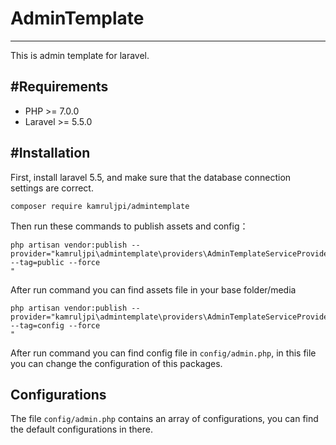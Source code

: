 # AdminTemplate
------------
This is admin template for laravel.


#Requirements
------------
 - PHP >= 7.0.0
 - Laravel >= 5.5.0


#Installation
------------

First, install laravel 5.5, and make sure that the database connection settings are correct.

```
composer require kamruljpi/admintemplate
```

Then run these commands to publish assets and config：


```
php artisan vendor:publish --provider="kamruljpi\admintemplate\providers\AdminTemplateServiceProvider --tag=public --force
"
```

After run command you can find assets file in your base folder/media

```
php artisan vendor:publish --provider="kamruljpi\admintemplate\providers\AdminTemplateServiceProvider --tag=config --force
"
```
After run command you can find config file in `config/admin.php`, in this file you can change the configuration of this packages.


Configurations
------------
The file `config/admin.php` contains an array of configurations, you can find the default configurations in there.